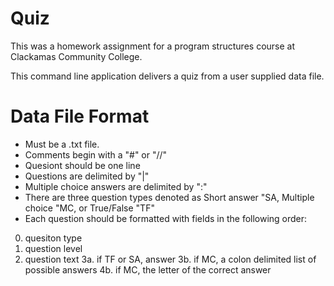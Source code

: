 # Quiz

This was a homework assignment for a program structures course at Clackamas Community College. 

This command line application delivers a quiz from a user supplied data file.

# Data File Format

- Must be a .txt file.
- Comments begin with a "#" or "//"
- Quesiont should be one line
- Questions are delimited by "|"
- Multiple choice answers are delimited by ":"
- There are three question types denoted as Short answer "SA, Multiple choice "MC, or True/False "TF"
- Each question should be formatted with fields in the following order:
0. quesiton type
1. question level
2. question text
3a. if TF or SA, answer
3b. if MC, a colon delimited list of possible answers
4b. if MC, the letter of the correct answer
